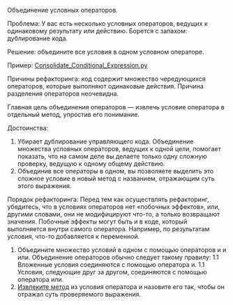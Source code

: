Объединение условных операторов. 

Проблема: У вас есть несколько условных операторов, ведущих к одинаковому результату или действию. Борется с запахом: дублирование кода.

Решение: объедините все условия в одном условном операторе.

Пример: <a href="https://github.com/helenasilkina/refactoring/blob/master/Consolidate_Conditional_Expression.py">Consolidate_Conditional_Expression.py</a>

Причины рефакторинга: код содержит множество чередующихся операторов, которые выполняют одинаковые действия. Причина разделения операторов неочевидна.

Главная цель объединения операторов — извлечь условие оператора в отдельный метод, упростив его понимание.

Достоинства:

1. Убирает дублирование управляющего кода. Объединение множества условных операторов, ведущих к одной цели, помогает показать, что на самом деле вы делаете только одну сложную проверку, ведущую к одному общему действию.
2. Объединив все операторы в одном, вы позволяете выделить это сложное условие в новый метод с названием, отражающим суть этого выражения.

Порядок рефакторинга: Перед тем как осуществлять рефакторинг, убедитесь, что в условиях операторов нет «побочных эффектов», или, другими словами, они не модифицируют что-то, а только возвращают значения. Побочные эффекты могут быть и в коде, который выполняется внутри самого оператора. Например, по результатам условия, что-то добавляется к переменной.

1. Объедините множество условий в одном с помощью операторов и и или. Объединение операторов обычно следует такому правилу:
1.1 Вложенные условия соединяются с помощью оператора и.
1.1 Условия, следующие друг за другом, соединяются с помощью оператора или.
2. <a href="https://github.com/helenasilkina/refactoring/blob/master/Extract_Method%20(Извлечение%20метода).md">Извлеките метод</a> из условия оператора и назовите его так, чтобы он отражал суть проверяемого выражения.
